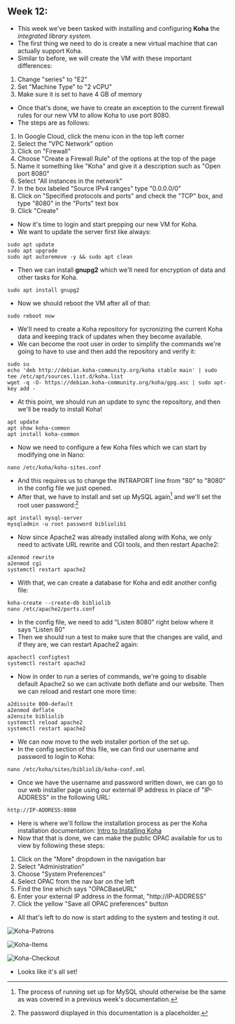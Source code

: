 ## Week 12: 

- This week we've been tasked with installing and configuring **Koha** the *integrated library system.*
- The first thing we need to do is create a new virtual machine that can actually support Koha.
- Similar to before, we will create the VM with these important differences:

1. Change "series" to "E2"
2. Set "Machine Type" to "2 vCPU"
3. Make sure it is set to have 4 GB of memory

- Once that's done, we have to create an exception to the current firewall rules for our new VM to allow Koha to use port 8080.
- The steps are as follows:

1. In Google Cloud, click the menu icon in the top left corner
2. Select the "VPC Network" option
3. Click on "Firewall"
4. Choose "Create a Firewall Rule" of the options at the top of the page
5. Name it something like "Koha" and give it a description such as "Open port 8080"
6. Select "All instances in the network"
7. In the box labeled "Source IPv4 ranges" type "0.0.0.0/0"
8. Click on "Specified protocols and ports" and check the "TCP" box, and type "8080" in the "Ports" text box
9. Click "Create"

- Now it's time to login and start prepping our new VM for Koha.
- We want to update the server first like always:

```
sudo apt update
sudo apt upgrade
sudo apt autoremove -y && sudo apt clean
```

- Then we can install **gnupg2** which we'll need for encryption of data and other tasks for Koha.

```
sudo apt install gnupg2
```

- Now we should reboot the VM after all of that:

```
sudo reboot now
```

- We'll need to create a Koha repository for sycronizing the current Koha data and keeping track of updates when they become available.
- We can become the root user in order to simplify the commands we're going to have to use and then add the repository and verify it:

```
sudo su
echo 'deb http://debian.koha-community.org/koha stable main' | sudo tee /etc/apt/sources.list.d/koha.list
wget -q -O- https://debian.koha-community.org/koha/gpg.asc | sudo apt-key add -
```

- At this point, we should run an update to sync the repository, and then we'll be ready to install Koha!

```
apt update
apt show koha-common
apt install koha-common
```

- Now we need to configure a few Koha files which we can start by modifying one in Nano:

```
nano /etc/koha/koha-sites.conf
```

- And this requires us to change the INTRAPORT line from "80" to "8080" in the config file we just opened.
- After that, we have to install and set up MySQL again[^1] and we'll set the root user password:[^2]

```
apt install mysql-server
mysqladmin -u root password bibliolib1
```

- Now since Apache2 was already installed along with Koha, we only need to activate URL rewrite and CGI tools, and then restart Apache2:

```
a2enmod rewrite
a2enmod cgi
systemctl restart apache2
```

- With that, we can create a database for Koha and edit another config file:

```
koha-create --create-db bibliolib
nano /etc/apache2/ports.conf 
```

- In the config file, we need to add "Listen 8080" right below where it says "Listen 80"
- Then we should run a test to make sure that the changes are valid, and if they are, we can restart Apache2 again:

```
apachectl configtest
systemctl restart apache2
```

- Now in order to run a series of commands, we're going to disable default Apache2 so we can activate both deflate and our website. Then we can reload and restart one more time:

```
a2dissite 000-default
a2enmod deflate
a2ensite bibliolib
systemctl reload apache2
systemctl restart apache2
```

- We can now move to the web installer portion of the set up.
- In the config section of this file, we can find our username and password to login to Koha:

```
nano /etc/koha/sites/bibliolib/koha-conf.xml
```

- Once we have the username and password written down, we can go to our web installer page using our external IP address in place of "IP-ADDRESS" in the following URL:

```
http://IP-ADDRESS:8080
```

- Here is where we'll follow the installation process as per the Koha installation documentation: [Intro to Installing Koha](https://koha-community.org/manual//22.11/en/html/installation.html)
- Now that that is done, we can make the public OPAC available for us to view by following these steps:

1. Click on the "More" dropdown in the navigation bar
2. Select "Administration"
3. Choose "System Preferences"
4. Select OPAC from the nav bar on the left
5. Find the line which says "OPACBaseURL"
6. Enter your external IP address in the format, "http://IP-ADDRESS"
7. Click the yellow "Save all OPAC preferences" button

- All that's left to do now is start adding to the system and testing it out.

![Koha-Patrons](https://github.com/Ethonoris/hello-world/assets/44278023/2942b29f-f706-41b0-b2f1-9a16d3e62468)

![Koha-Items](https://github.com/Ethonoris/hello-world/assets/44278023/b5cb1d62-6a68-4f69-add4-04fb513bda91)

![Koha-Checkout](https://github.com/Ethonoris/hello-world/assets/44278023/42369ee8-f3ea-44e5-9659-9dd12fce1969)

- Looks like it's all set! 

[^1]: The process of running set up for MySQL should otherwise be the same as was covered in a previous week's documentation. 
[^2]: The password displayed in this documentation is a placeholder. 
